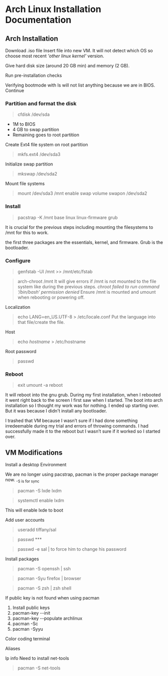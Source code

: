 # Arch Linux Installation Documentation 





## Arch Installation
Download .iso file 
Insert file into new VM. It will not detect which OS so choose most recent *'other linux kernel'* version.

Give hard disk size (around 20 GB min) and memory (2 GB).

Run pre-installation checks

Verifying bootmode with ls will not list anything because we are in BIOS. Continue

### Partition and format the disk
>cfdisk /dev/sda
- 1M to BIOS
- 4 GB to swap partition
- Remaining goes to root partition

Create Ext4 file system on root partition
>mkfs.ext4 /dev/sda3

Initialize swap partition
>mkswap /dev/sda2


Mount file systems
>mount /dev/sda3 /mnt
enable swap volume
>swapon /dev/sda2

### Install
>pacstrap -K /mnt base linux linux-firmware grub 

It is crucial for the previous steps including mounting the filesystems to /mnt for this to work. 

the first three packages are the essentials, kernel, and firmware. Grub is the bootloader.

### Configure
>genfstab -UI /mnt >> /mnt/etc/fstab

>arch-chroot /mnt
It will give errors if /mnt is not mounted to the file system like during the previous steps.
*chroot failed to run command ‘/bin/bash’ permission denied*
Ensure /mnt is mounted and umount when rebooting or powering off.

Localization
>echo LANG=en_US.UTF-8 > /etc/locale.conf
Put the language into that file/create the file. 

Host
>echo *hostname* > /etc/hostname

Root password
>passwd

### Reboot
>exit
>umount -a
>reboot

It will reboot into the gnu grub. During my first installation, when I rebooted it went right back to the screen I first saw when I started. The boot into arch installation so I thought my work was for nothing. I ended up starting over. But it was because I didn't install any bootloader. 

I trashed that VM because I wasn’t sure if I had done something irredeemable during my trial and errors of throwing commands. I had successfully made it to the reboot but I wasn’t sure if it worked so I started over. 
## VM Modifications
Install a desktop Environment

We are no longer using pacstrap, pacman is the proper package manager now. 
<sub>-S is for sync</sub>

>pacman -S lxde lxdm

>systemctl enable lxdm

This will enable lxde to boot

Add user accounts

>useradd tiffany/sal

>passwd ***

>passwd -e sal | to force him to change his password

Install packages
>pacman -S openssh | ssh

>pacman -Syu firefox | browser

>pacman -S zsh | zsh shell

If public key is not found when using pacman
1. Install public keys
2. pacman-key --init
3. pacman-key --populate archlinux
4. pacman -Sc
4. pacman -Syyu

Color coding terminal

Aliases

Ip info
Need to install net-tools
>pacman -S net-tools